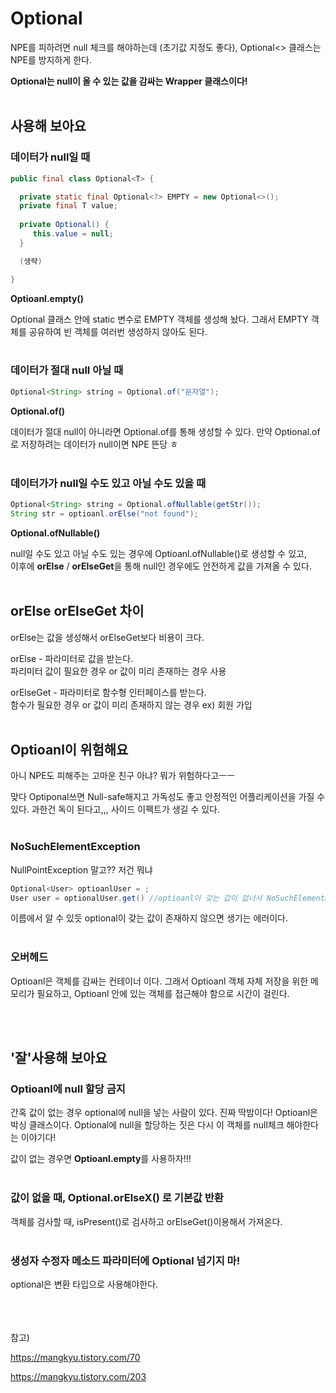 # Optional
NPE를 피하려면 null 체크를 해야하는데 (초기값 지정도 좋다), Optional<> 클래스는 NPE를 방지하게 한다. 

**Optional<T>는 null이 올 수 있는 값을 감싸는 Wrapper 클래스이다!**
<br/><br>  
## 사용해 보아요
### 데이터가 null일 때

``` java 
public final class Optional<T> {

  private static final Optional<?> EMPTY = new Optional<>();
  private final T value;
    
  private Optional() {
     this.value = null;
  }

  (생략)

}
```
**Optioanl.empty()**
 
Optional 클래스 안에 static 변수로 EMPTY 객체를 생성해 놨다. 그래서 EMPTY 객체를 공유하여 빈 객체를 여러번 생성하지 않아도 된다.
<br/><br>  
### 데이터가 절대 null 아닐 때
``` java
Optional<String> string = Optional.of("문자열");
```
**Optional.of()**

데이터가 절대 null이 아니라면 Optional.of를 통해 생성할 수 있다. 만약 Optional.of로 저장하려는 데이터가 null이면 NPE 뜬당 ㅎ
<br/><br>  
### 데이터가가 null일 수도 있고 아닐 수도 있을 때
``` java
Optional<String> string = Optional.ofNullable(getStr());
String str = optioanl.orElse("not found");
```
**Optional.ofNullable()**

null일 수도 있고 아닐 수도 있는 경우에 Optioanl.ofNullable()로 생성할 수 있고,<br/>
이후에 **orElse** / **orElseGet**을 통해 null인 경우에도 안전하게 값을 가져올 수 있다.
<br/><br>  

## orElse orElseGet 차이
orElse는 값을 생성해서 orElseGet보다 비용이 크다.

orElse - 파라미터로 값을 받는다.<br/>
파리미터 값이 필요한 경우 or 값이 미리 존재하는 경우 사용

orElseGet - 파라미터로 함수형 인터페이스를 받는다.<br/>
함수가 필요한 경우 or 값이 미리 존재하지 않는 경우
ex) 회원 가입
<br/><br>

## Optioanl이 위험해요
아니 NPE도 피해주는 고마운 친구 아냐? 뭐가 위험하다고ㅡㅡ

맞다 Optiponal쓰면 Null-safe해지고 가독성도 좋고 안정적인 어플리케이션을 가질 수 있다. 과한건 독이 된다고,,, 사이드 이펙트가 생길 수 있다.
<br/><br>
### NoSuchElementException
NullPointException 말고?? 저건 뭐냐
``` java
Optional<User> optioanlUser = ;
User user = optionalUser.get() //optioanl이 갖는 값이 없너서 NoSuchElementException
```
이름에서 알 수 있듯 optional이 갖는 값이 존재하지 않으면 생기는 에러이다. 
<br/><br>
### 오버헤드
Optioanl은 객체를 감싸는 컨테이너 이다. 그래서 Optioanl 객체 자체 저장을 위한 메모리가 필요하고, Optioanl 안에 있는 객체를 접근해야 함으로 시간이 걸린다.

<br/><br>
## '잘'사용해 보아요
### Optioanl에 null 할당 금지
간혹 값이 없는 경우 optional에 null을 넣는 사람이 있다. 진짜 딱밤이다! Optioanl은 박싱 클래스이다. Optional에 null을 할당하는 짓은 다시 이 객체를 null체크 해야한다는 이야기다! 

값이 없는 경우면 **Optioanl.empty**를 사용하자!!!
<br/><br>
### 값이 없을 때, Optional.orElseX() 로 기본값 반환
객체를 검사할 때, isPresent()로 검사하고 orElseGet()이용해서 가져온다.
<br/><br>
### 생성자 수정자 메소드 파라미터에 Optional 넘기지 마!
optional은 변환 타입으로 사용해야한다.



<br/><br>    
참고)
 
https://mangkyu.tistory.com/70

https://mangkyu.tistory.com/203
  
